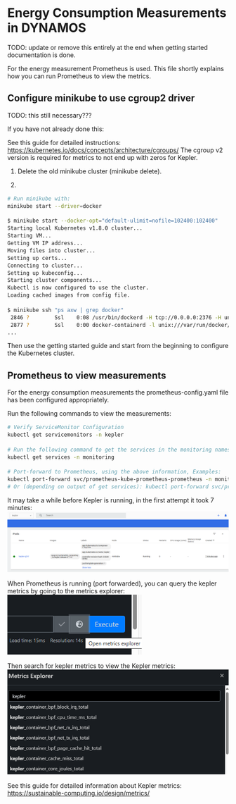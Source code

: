 # Energy Consumption Measurements in DYNAMOS

TODO: update or remove this entirely at the end when getting started documentation is done.




For the energy measurement Prometheus is used. This file shortly explains how you can run Prometheus to view the metrics.

## Configure minikube to use cgroup2 driver
TODO: this still necessary???

If you have not already done this:

See this guide for detailed instructions: https://kubernetes.io/docs/concepts/architecture/cgroups/
The cgroup v2 version is required for metrics to not end up with zeros for Kepler.

1. Delete the old minikube cluster (minikube delete).

2. 
```sh
# Run minikube with:
minikube start --driver=docker

$ minikube start --docker-opt="default-ulimit=nofile=102400:102400"
Starting local Kubernetes v1.8.0 cluster...
Starting VM...
Getting VM IP address...
Moving files into cluster...
Setting up certs...
Connecting to cluster...
Setting up kubeconfig...
Starting cluster components...
Kubectl is now configured to use the cluster.
Loading cached images from config file.

$ minikube ssh "ps axw | grep docker"
 2846 ?        Ssl    0:08 /usr/bin/dockerd -H tcp://0.0.0.0:2376 -H unix:///var/run/docker.sock --tlsverify --tlscacert /etc/docker/ca.pem --tlscert /etc/docker/server.pem --tlskey /etc/docker/server-key.pem --label provider=virtualbox --insecure-registry 10.96.0.0/12 --default-ulimit=nofile=102400:102400
 2877 ?        Ssl    0:00 docker-containerd -l unix:///var/run/docker/libcontainerd/docker-containerd.sock --metrics-interval=0 --start-timeout 2m --state-dir /var/run/docker/libcontainerd/containerd --shim docker-containerd-shim --runtime docker-runc
...
```
Then use the getting started guide and start from the beginning to configure the Kubernetes cluster.

## Prometheus to view measurements
For the energy consumption measurements the prometheus-config.yaml file has been configured appropriately.

Run the following commands to view the measurements:
```sh
# Verify ServiceMonitor Configuration
kubectl get servicemonitors -n kepler

# Run the following command to get the services in the monitoring namespace
kubectl get services -n monitoring

# Port-forward to Prometheus, using the above information, Examples:
kubectl port-forward svc/prometheus-kube-prometheus-prometheus -n monitoring 9090:9090
# Or (depending on output of get services): kubectl port-forward svc/prometheus-server 9090:80 -n monitoring
```

It may take a while before Kepler is running, in the first attempt it took 7 minutes:
![alt text](./assets/KeplerPodRunningMinikubeDashboard.png)

When Prometheus is running (port forwarded), you can query the kepler metrics by going to the metrics explorer:
![alt text](./assets/KeplerMetricsExplorer.png)

Then search for kepler metrics to view the Kepler metrics:
![alt text](./assets/KeplerMetrics.png)

See this guide for detailed information about Kepler metrics: https://sustainable-computing.io/design/metrics/